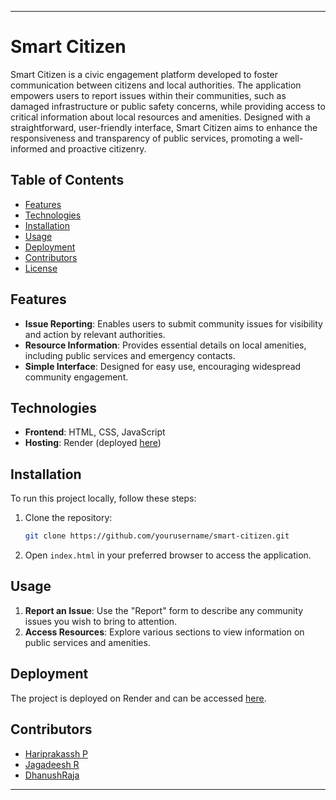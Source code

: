 

---

# Smart Citizen

Smart Citizen is a civic engagement platform developed to foster communication between citizens and local authorities. The application empowers users to report issues within their communities, such as damaged infrastructure or public safety concerns, while providing access to critical information about local resources and amenities. Designed with a straightforward, user-friendly interface, Smart Citizen aims to enhance the responsiveness and transparency of public services, promoting a well-informed and proactive citizenry.

## Table of Contents
- [Features](#features)
- [Technologies](#technologies)
- [Installation](#installation)
- [Usage](#usage)
- [Deployment](#deployment)
- [Contributors](#contributors)
- [License](#license)

## Features
- **Issue Reporting**: Enables users to submit community issues for visibility and action by relevant authorities.
- **Resource Information**: Provides essential details on local amenities, including public services and emergency contacts.
- **Simple Interface**: Designed for easy use, encouraging widespread community engagement.

## Technologies
- **Frontend**: HTML, CSS, JavaScript
- **Hosting**: Render (deployed [here](https://cbt-g03p.onrender.com/))

## Installation

To run this project locally, follow these steps:

1. Clone the repository:
   ```bash
   git clone https://github.com/yourusername/smart-citizen.git
   ```
2. Open `index.html` in your preferred browser to access the application.

## Usage

1. **Report an Issue**: Use the "Report" form to describe any community issues you wish to bring to attention.
2. **Access Resources**: Explore various sections to view information on public services and amenities.

## Deployment

The project is deployed on Render and can be accessed [here](https://cbt-g03p.onrender.com/).

## Contributors
- [Hariprakassh P](https://github.com/hariprakassh)
- [Jagadeesh R](https://github.com/Jagadesh-R)
- [DhanushRaja](https://github.com/dhanushraja-m)


---
